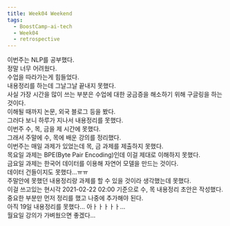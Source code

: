 ```yaml
---
title: Week04 Weekend
tags:
  - BoostCamp-ai-tech
  - Week04
  - retrospective
---
```


이번주는 NLP를 공부했다.  
정말 너무 어려웠다.  
수업을 따라가는게 힘들었다.  
내용정리를 하는데 그날그날 끝내지 못했다.  
사실 가장 시간을 많이 쓰는 부분은 수업에 대한 궁금증을 해소하기 위해 구글링을 하는 것이다.  
이해될 때까지 논문, 외국 블로그 등을 봤다.  
그러다 보니 하루가 지나서 내용정리를 못했다.  
이번주 수, 목, 금을 제 시간에 못했다.  
그래서 주말에 수, 목에 배운 강의를 정리했다.  
이번주는 매일 과제가 있었는데 목, 금 과제를 제출하지 못했다.  
목요일 과제는 BPE(Byte Pair Encoding)인데 이걸 제대로 이해하지 못했다.  
금요일 과제는 한국어 데이터를 이용해 자연어 모델을 만드는 것이다.  
데이터 건들이지도 못했다...ㅠㅠ  
주말안에 못했던 내용정리랑 과제를 할 수 있을 것이라 생각했는데 못했다.  
이걸 쓰고있는 현시각 2021-02-22 02:00 기준으로 수, 목 내용정리 초안은 작성했다.  
중요한 부분만 먼저 정리를 했고 나중에 추가해야 된다.  
아직 19일 내용정리를 못했다... 아ㅏㅏㅏㅏㅏ...  
월요일 강의가 가벼웠으면 좋겠다...  
